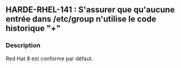## HARDE-RHEL-141 : S'assurer que qu'aucune entrée dans /etc/group n'utilise le code historique "+" 

### Description

Red Hat 8 est conforme par défaut. 

